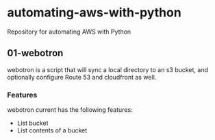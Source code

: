 # automating-aws-with-python

Repository for automating AWS with Python

## 01-webotron
webotron is a script that will sync a local directory to an s3 bucket, and optionally configure Route 53 and cloudfront as well.

### Features
webotron current has the following features:
- List bucket
- List contents of a bucket